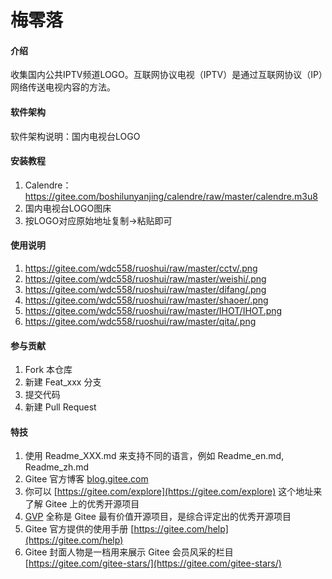 # 梅零落

#### 介绍
收集国内公共IPTV频道LOGO。互联网协议电视（IPTV）是通过互联网协议（IP）网络传送电视内容的方法。

#### 软件架构
软件架构说明：国内电视台LOGO


#### 安装教程

1.  Calendre：https://gitee.com/boshilunyanjing/calendre/raw/master/calendre.m3u8
2.  国内电视台LOGO图床
3.  按LOGO对应原始地址复制→粘贴即可

#### 使用说明

1.  https://gitee.com/wdc558/ruoshui/raw/master/cctv/.png
2.  https://gitee.com/wdc558/ruoshui/raw/master/weishi/.png
3.  https://gitee.com/wdc558/ruoshui/raw/master/difang/.png
4.  https://gitee.com/wdc558/ruoshui/raw/master/shaoer/.png
5.  https://gitee.com/wdc558/ruoshui/raw/master/IHOT/IHOT.png
6.  https://gitee.com/wdc558/ruoshui/raw/master/qita/.png

#### 参与贡献

1.  Fork 本仓库
2.  新建 Feat_xxx 分支
3.  提交代码
4.  新建 Pull Request


#### 特技

1.  使用 Readme\_XXX.md 来支持不同的语言，例如 Readme\_en.md, Readme\_zh.md
2.  Gitee 官方博客 [blog.gitee.com](https://blog.gitee.com)
3.  你可以 [https://gitee.com/explore](https://gitee.com/explore) 这个地址来了解 Gitee 上的优秀开源项目
4.  [GVP](https://gitee.com/gvp) 全称是 Gitee 最有价值开源项目，是综合评定出的优秀开源项目
5.  Gitee 官方提供的使用手册 [https://gitee.com/help](https://gitee.com/help)
6.  Gitee 封面人物是一档用来展示 Gitee 会员风采的栏目 [https://gitee.com/gitee-stars/](https://gitee.com/gitee-stars/)
